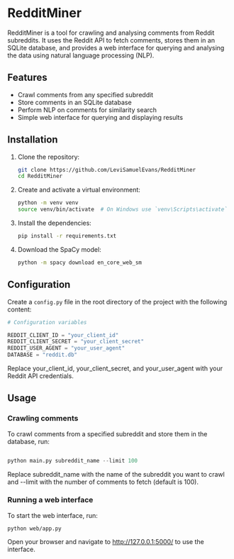 # RedditMiner

RedditMiner is a tool for crawling and analysing comments from Reddit subreddits. It uses the Reddit API to fetch comments, stores them in an SQLite database, and provides a web interface for querying and analysing the data using natural language processing (NLP).

## Features

- Crawl comments from any specified subreddit
- Store comments in an SQLite database
- Perform NLP on comments for similarity search
- Simple web interface for querying and displaying results

## Installation

1. Clone the repository:

    ```bash
    git clone https://github.com/LeviSamuelEvans/RedditMiner
    cd RedditMiner
    ```

2. Create and activate a virtual environment:

    ```bash
    python -m venv venv
    source venv/bin/activate  # On Windows use `venv\Scripts\activate`
    ```

3. Install the dependencies:

    ```bash
    pip install -r requirements.txt
    ```

4. Download the SpaCy model:

    ```bash
    python -m spacy download en_core_web_sm
    ```

## Configuration

Create a `config.py` file in the root directory of the project with the following content:

```python
# Configuration variables

REDDIT_CLIENT_ID = "your_client_id"
REDDIT_CLIENT_SECRET = "your_client_secret"
REDDIT_USER_AGENT = "your_user_agent"
DATABASE = "reddit.db"
```

Replace your_client_id, your_client_secret, and your_user_agent with your Reddit API credentials.

## Usage

### Crawling comments
To crawl comments from a specified subreddit and store them in the database, run:

```python

python main.py subreddit_name --limit 100


```
Replace subreddit_name with the name of the subreddit you want to crawl and --limit with the number of comments to fetch (default is 100).

### Running a web interface

To start the web interface, run:

```
python web/app.py

```

Open your browser and navigate to http://127.0.0.1:5000/ to use the interface.